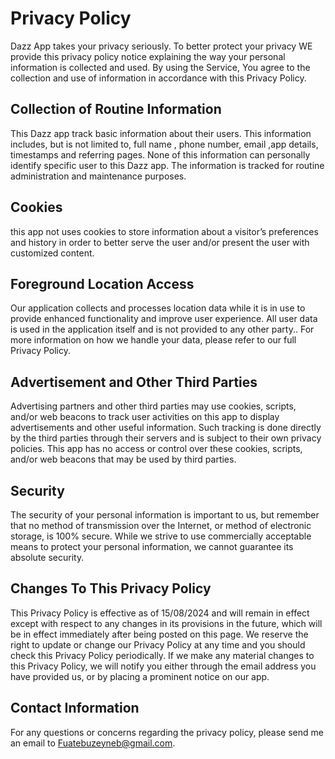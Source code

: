 # Privacy Policy

Dazz App takes your privacy seriously. To better protect your privacy WE provide this privacy policy notice explaining the way your personal information is collected and used.
By using the Service, You agree to the collection and use of information in accordance with this Privacy Policy.


## Collection of Routine Information

This Dazz app track basic information about their users. This information includes, but is not limited to, full name , phone number, email ,app details, timestamps and referring pages. None of this information can personally identify specific user to this Dazz app. The information is tracked for routine administration and maintenance purposes.


## Cookies

this app not uses cookies to store information about a visitor’s preferences and history in order to better serve the user and/or present the user with customized content.


## Foreground Location Access

Our application collects and processes location data while it is in use to provide enhanced functionality and improve user experience. All user data is used in the application itself and is not provided to any other party.. For more information on how we handle your data, please refer to our full Privacy Policy.


## Advertisement and Other Third Parties

Advertising partners and other third parties may use cookies, scripts, and/or web beacons to track user activities on this app to display advertisements and other useful information. Such tracking is done directly by the third parties through their servers and is subject to their own privacy policies. This app has no access or control over these cookies, scripts, and/or web beacons that may be used by third parties.



## Security

The security of your personal information is important to us, but remember that no method of transmission over the Internet, or method of electronic storage, is 100% secure. While we strive to use commercially acceptable means to protect your personal information,  we cannot guarantee its absolute security.


## Changes To This Privacy Policy
This Privacy Policy is effective as of 15/08/2024 and will remain in effect except with respect to any changes in its provisions in the future, which will be in effect immediately after being posted on this page.
We reserve the right to update or change our Privacy Policy at any time and you should check this Privacy Policy periodically. If we make any material changes to this Privacy Policy, we will notify you either through the email address you have provided us, or by placing a prominent notice on our app.


## Contact Information

For any questions or concerns regarding the privacy policy, please send me an email to Fuatebuzeyneb@gmail.com.

